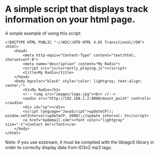 # A simple script that displays track information on your html page.

A simple example of using this script:
```
<!DOCTYPE HTML PUBLIC "-//W3C//DTD HTML 4.01 Transitional//EN">
<html>
    <head>
        <meta http-equiv="Content-Type" content="text/html; charset=utf-8">
        <meta name="description" content="My Radio">
        <script src="js/currently_playing.js"></script>
        <title>My Radio</title>
    </head>
    <body bgcolor="black" style="color: lightgray; text-align: center;">
        <h1>My Radio</h1>
        <!-- <img src="images/logo.jpg"><br> //-->
        <audio src="http://192.168.1.2:8000/mount_point" controls></audio>
        <div id="cp"></div>
        <script language="JavaScript">updateCP(); window.setInterval(updateCP, 5000);//update interval: 5s</script>
        <a href="my@email.com"><font color="lightgray" size="-1">Contact me!</font></a>
    </body>
</html>
```

Note: if you use ezstream, it must be compiled with the libtagc0 library in order to correctly display data from ID3v2 mp3 tags.
